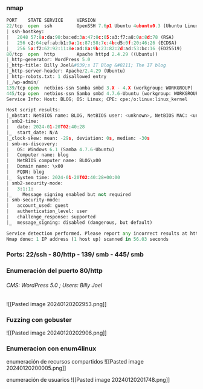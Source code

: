 ### nmap 
```python
PORT    STATE SERVICE     VERSION
22/tcp  open  ssh         OpenSSH 7.6p1 Ubuntu 4ubuntu0.3 (Ubuntu Linux; protocol 2.0)
| ssh-hostkey: 
|   2048 57:8a:da:90:ba:ed:3a:47:0c:05:a3:f7:a8:0a:8d:78 (RSA)
|   256 c2:64:ef:ab:b1:9a:1c:87:58:7c:4b:d5:0f:20:46:26 (ECDSA)
|_  256 5a:f2:62:92:11:8e:ad:8a:9b:23:82:2d:ad:53:bc:16 (ED25519)
80/tcp  open  http        Apache httpd 2.4.29 ((Ubuntu))
|_http-generator: WordPress 5.0
|_http-title: Billy Joel&#039;s IT Blog &#8211; The IT blog
|_http-server-header: Apache/2.4.29 (Ubuntu)
| http-robots.txt: 1 disallowed entry 
|_/wp-admin/
139/tcp open  netbios-ssn Samba smbd 3.X - 4.X (workgroup: WORKGROUP)
445/tcp open  netbios-ssn Samba smbd 4.7.6-Ubuntu (workgroup: WORKGROUP)
Service Info: Host: BLOG; OS: Linux; CPE: cpe:/o:linux:linux_kernel

Host script results:
|_nbstat: NetBIOS name: BLOG, NetBIOS user: <unknown>, NetBIOS MAC: <unknown> (unknown)
| smb2-time: 
|   date: 2024-01-20T02:40:28
|_  start_date: N/A
|_clock-skew: mean: -29s, deviation: 0s, median: -30s
| smb-os-discovery: 
|   OS: Windows 6.1 (Samba 4.7.6-Ubuntu)
|   Computer name: blog
|   NetBIOS computer name: BLOG\x00
|   Domain name: \x00
|   FQDN: blog
|_  System time: 2024-01-20T02:40:28+00:00
| smb2-security-mode: 
|   3:1:1: 
|_    Message signing enabled but not required
| smb-security-mode: 
|   account_used: guest
|   authentication_level: user
|   challenge_response: supported
|_  message_signing: disabled (dangerous, but default)

Service detection performed. Please report any incorrect results at https://nmap.org/submit/ .
Nmap done: 1 IP address (1 host up) scanned in 56.03 seconds
```
### Ports: 22/ssh - 80/http - 139/ smb - 445/ smb

### Enumeración del puerto 80/http
###### CMS: WordPress 5.0 ; Users: Billy Joel
![[Pasted image 20240120202953.png]]
### Fuzzing con gobuster 
![[Pasted image 20240120202906.png]]


### Enumeracion con enum4linux
enumeración de recursos compartidos 
![[Pasted image 20240120200005.png]]

enumeración de usuarios
![[Pasted image 20240120201748.png]]